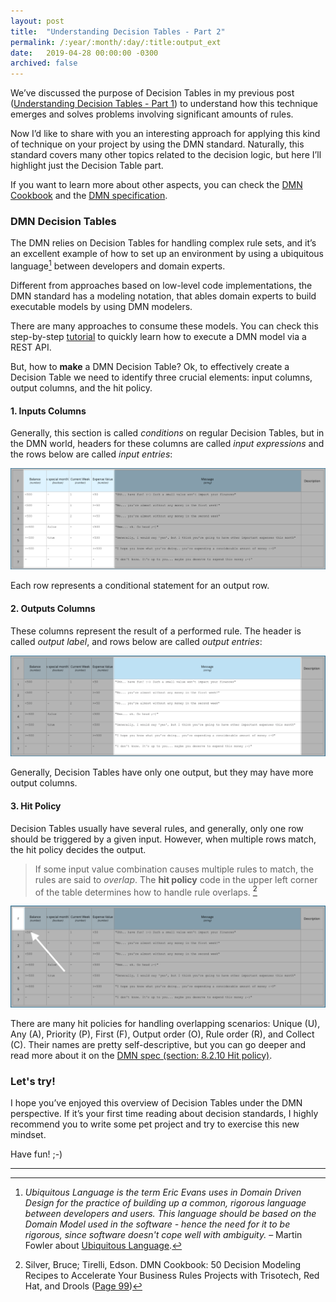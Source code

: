 ```yaml
---
layout: post
title:  "Understanding Decision Tables - Part 2"
permalink: /:year/:month/:day/:title:output_ext
date:   2019-04-28 00:00:00 -0300
archived: false
---
```


We’ve discussed the purpose of Decision Tables in my previous post ([Understanding Decision Tables - Part 1](/2019/04/21/understanding-decision-tables-1.html)) to understand how this technique emerges and solves problems involving significant amounts of rules.

Now I’d like to share with you an interesting approach for applying this kind of technique on your project by using the DMN standard. Naturally, this standard covers many other topics related to the decision logic, but here I’ll highlight just the Decision Table part.

If you want to learn more about other aspects, you can check the [DMN Cookbook](https://methodandstyle.com/dmn-cookbook/) and the [DMN specification](https://www.omg.org/spec/DMN/About-DMN/).


### DMN Decision Tables

The DMN relies on Decision Tables for handling complex rule sets, and it’s an excellent example of how to set up an environment by using a ubiquitous language[^1] between developers and domain experts.

Different from approaches based on low-level code implementations, the DMN standard has a modeling notation, that ables domain experts to build executable models by using DMN modelers.

There are many approaches to consume these models. You can check this step-by-step [tutorial](/2018/11/30/dmn-as-the-brain-of-your-financial-bot.html) to quickly learn how to execute a DMN model via a REST API.

But, how to **make** a DMN Decision Table? Ok, to effectively create a Decision Table we need to identify three crucial elements: input columns, output columns, and the hit policy.


#### 1. Inputs Columns

Generally, this section is called *conditions* on regular Decision Tables, but in the DMN world, headers for these columns are called *input expressions* and the rows below are called *input entries*:

[![Decision Table input](/assets/decision-table-input.png "Decision Table input")](/assets/decision-table-input.png)

Each row represents a conditional statement for an output row.

#### 2. Outputs Columns

These columns represent the result of a performed rule. The header is called *output label*, and rows below are called *output entries*:

[![Decision Table output](/assets/decision-table-output.png "Decision Table output")](/assets/decision-table-output.png)

Generally, Decision Tables have only one output, but they may have more output columns.

#### 3. Hit Policy

Decision Tables usually have several rules, and generally, only one row should be triggered by a given input. However, when multiple rows match, the hit policy decides the output.

> If some input value combination causes multiple rules to match, the rules are said to _overlap_. The **hit policy** code in the upper left corner of the table determines how to handle rule overlaps. [^2]

[![Decision Table hit policy](/assets/decision-table-hit-policy.png "Decision Table hit policy")](/assets/decision-table-hit-policy.png)

There are many hit policies for handling overlapping scenarios: Unique (U), Any (A), Priority (P), First (F), Output order (O), Rule order (R), and Collect (C). Their names are pretty self-descriptive, but you can go deeper and read more about it on the [DMN spec (section: 8.2.10 Hit policy)](https://www.omg.org/spec/DMN/About-DMN/).


### Let's try!

I hope you’ve enjoyed this overview of Decision Tables under the DMN perspective. If it’s your first time reading about decision standards, I highly recommend you to write some pet project and try to exercise this new mindset.

Have fun! ;-)

---

[^1]: _Ubiquitous Language is the term Eric Evans uses in Domain Driven Design for the practice of building up a common, rigorous language between developers and users. This language should be based on the Domain Model used in the software - hence the need for it to be rigorous, since software doesn't cope well with ambiguity._ – Martin Fowler about [Ubiquitous Language](https://martinfowler.com/bliki/UbiquitousLanguage.html).

[^2]: Silver, Bruce; Tirelli, Edson. DMN Cookbook: 50 Decision Modeling Recipes to Accelerate Your Business Rules Projects with Trisotech, Red Hat, and Drools ([Page 99](https://www.amazon.com/DMN-Cookbook-Decision-Accelerate-Trisotech/dp/0982368186))



